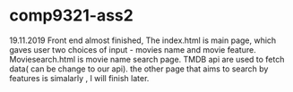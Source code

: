 # comp9321-ass2

19.11.2019
Front end almost finished, The index.html is main page, which gaves user two choices of input - movies name and movie feature. Moviesearch.html is movie name search page. TMDB api are used to fetch data( can be change to our api).
the other page that aims to search by features is simalarly , I will finish later.
